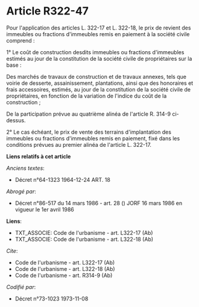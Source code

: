 # Article R322-47

Pour l'application des articles L. 322-17 et L. 322-18, le prix de revient des immeubles ou fractions d'immeubles remis en
paiement à la société civile comprend    : 

1° Le coût de construction desdits immeubles ou fractions d'immeubles estimés au jour de la constitution de la société civile
de propriétaires sur la base : 

Des marchés de travaux de construction et de travaux annexes, tels que voirie de desserte, assainissement, plantations, ainsi
que des honoraires et frais accessoires, estimés, au jour de la constitution de la société civile de propriétaires, en
fonction de la variation de l'indice du coût de la construction ; 

De la participation prévue au quatrième alinéa de l'article R. 314-9 ci-dessus. 

2° Le cas échéant, le prix de vente des terrains d'implantation des immeubles ou fractions d'immeubles remis en paiement,
fixé dans les conditions prévues au premier alinéa de l'article L. 322-17.

**Liens relatifs à cet article**

_Anciens textes_:

  - Décret n°64-1323 1964-12-24 ART. 18

_Abrogé par_:

  - Décret n°86-517 du 14 mars 1986 - art. 28 () JORF 16 mars 1986 en vigueur le 1er avril 1986

**Liens**:

  - TXT_ASSOCIE: Code de l'urbanisme - art. L322-17 (Ab)
  - TXT_ASSOCIE: Code de l'urbanisme - art. L322-18 (Ab)

_Cite_:

  - Code de l'urbanisme - art. L322-17 (Ab)
  - Code de l'urbanisme - art. L322-18 (Ab)
  - Code de l'urbanisme - art. R314-9 (Ab)

_Codifié par_:

  - Décret n°73-1023 1973-11-08
